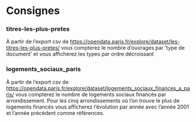 # Consignes

### titres-les-plus-pretes

À partir de l’export csv de https://opendata.paris.fr/explore/dataset/les-titres-les-plus-pretes/ vous compterez le nombre d’ouvrages par ‘type de document’ et vous afficherez les types par ordre décroissant

### logements_sociaux_paris

À partir de l’export csv de https://opendata.paris.fr/explore/dataset/logements_sociaux_finances_a_paris/ vous compterez le nombre de logements sociaux financés par arrondissement. Pour les cinq arrondissements où l’on trouve le plus de logements financés vous afficherez l’évolution par année avec l’année 2001 et l’année précédent comme références. 
